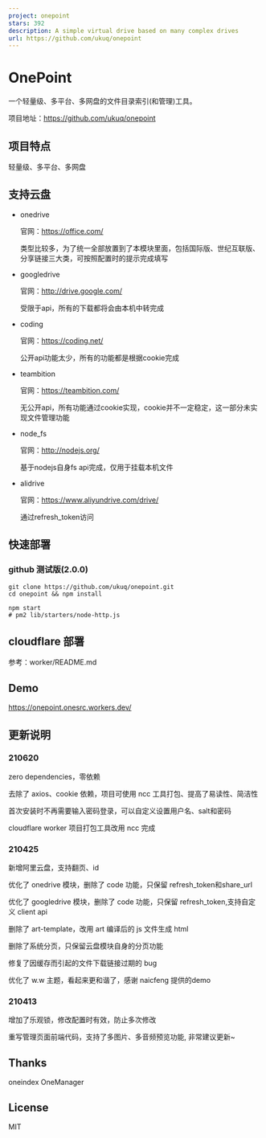 ```yaml
---
project: onepoint
stars: 392
description: A simple virtual drive based on many complex drives
url: https://github.com/ukuq/onepoint
---
```


OnePoint
========

一个轻量级、多平台、多网盘的文件目录索引(和管理)工具。

项目地址：https://github.com/ukuq/onepoint

项目特点
----

轻量级、多平台、多网盘

支持云盘
----

-   onedrive
    
    官网：https://office.com/
    
    类型比较多，为了统一全部放置到了本模块里面，包括国际版、世纪互联版、分享链接三大类，可按照配置时的提示完成填写
    
-   googledrive
    
    官网：http://drive.google.com/
    
    受限于api，所有的下载都将会由本机中转完成
    
-   coding
    
    官网：https://coding.net/
    
    公开api功能太少，所有的功能都是根据cookie完成
    
-   teambition
    
    官网：https://teambition.com/
    
    无公开api，所有功能通过cookie实现，cookie并不一定稳定，这一部分未实现文件管理功能
    
-   node\_fs
    
    官网：http://nodejs.org/
    
    基于nodejs自身fs api完成，仅用于挂载本机文件
    
-   alidrive
    
    官网：https://www.aliyundrive.com/drive/
    
    通过refresh\_token访问
    

快速部署
----

### github 测试版(2.0.0)

```
git clone https://github.com/ukuq/onepoint.git
cd onepoint && npm install

npm start
# pm2 lib/starters/node-http.js
```

cloudflare 部署
-------------

参考：worker/README.md

Demo
----

https://onepoint.onesrc.workers.dev/

更新说明
----

### 210620

zero dependencies，零依赖

去除了 axios、cookie 依赖，项目可使用 ncc 工具打包、提高了易读性、简洁性

首次安装时不再需要输入密码登录，可以自定义设置用户名、salt和密码

cloudflare worker 项目打包工具改用 ncc 完成

### 210425

新增阿里云盘，支持翻页、id

优化了 onedrive 模块，删除了 code 功能，只保留 refresh\_token和share\_url

优化了 googledrive 模块，删除了 code 功能，只保留 refresh\_token,支持自定义 client api

删除了 art-template，改用 art 编译后的 js 文件生成 html

删除了系统分页，只保留云盘模块自身的分页功能

修复了因缓存而引起的文件下载链接过期的 bug

优化了 w.w 主题，看起来更和谐了，感谢 naicfeng 提供的demo

### 210413

增加了乐观锁，修改配置时有效，防止多次修改

重写管理页面前端代码，支持了多图片、多音频预览功能, 非常建议更新~

Thanks
------

oneindex OneManager

License
-------

MIT
